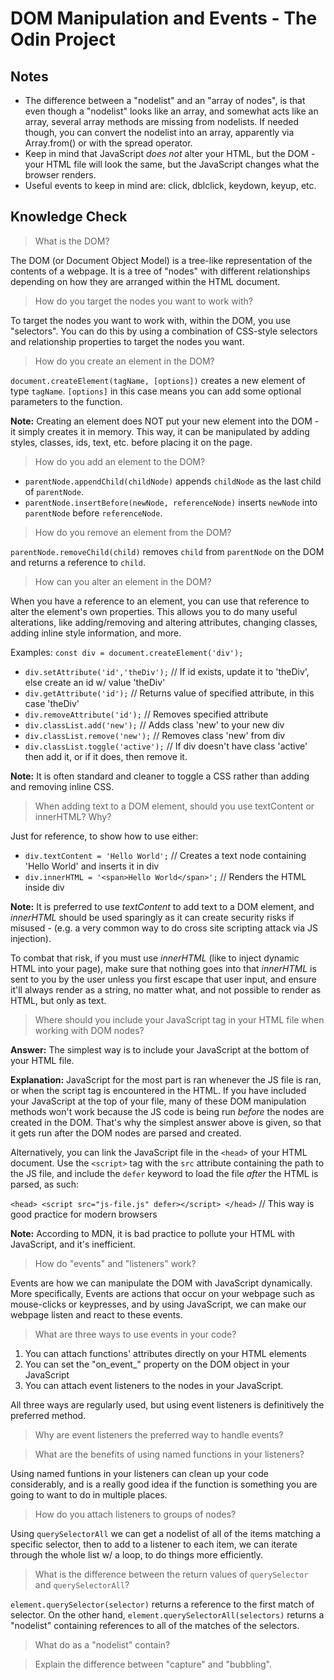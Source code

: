 # DOM Manipulation and Events - The Odin Project

## Notes
- The difference between a "nodelist" and an "array of nodes", is that even though a "nodelist" looks like an array, and somewhat acts like an array, several array methods are missing from nodelists. If needed though, you can convert the nodelist into an array, apparently via Array.from() or with the spread operator.
- Keep in mind that JavaScript *does not* alter your HTML, but the DOM - your HTML file will look the same, but the JavaScript changes what the browser renders.
- Useful events to keep in mind are: click, dblclick, keydown, keyup, etc.

## Knowledge Check
> What is the DOM?

The DOM (or Document Object Model) is a tree-like representation of the contents of a webpage. It is a tree of "nodes" with different relationships depending on how they are arranged within the HTML document.

> How do you target the nodes you want to work with?

To target the nodes you want to work with, within the DOM, you use "selectors". You can do this by using a combination of CSS-style selectors and relationship properties to target the nodes you want.

> How do you create an element in the DOM?

`document.createElement(tagName, [options])` creates a new element of type `tagName`. `[options]` in this case means you can add some optional parameters to the function.

**Note:** Creating an element does NOT put your new element into the DOM - it simply creates it in memory. This way, it can be manipulated by adding styles, classes, ids, text, etc. before placing it on the page.

> How do you add an element to the DOM?

- `parentNode.appendChild(childNode)` appends `childNode` as the last child of `parentNode`.
- `parentNode.insertBefore(newNode, referenceNode)` inserts `newNode` into `parentNode` before `referenceNode`.

> How do you remove an element from the DOM?

`parentNode.removeChild(child)` removes `child` from `parentNode` on the DOM and returns a reference to `child`.

> How can you alter an element in the DOM?

When you have a reference to an element, you can use that reference to alter the element's own properties. This allows you to do many useful alterations, like adding/removing and altering attributes, changing classes, adding inline style information, and more.

Examples:
`const div = document.createElement('div');`
- `div.setAttribute('id','theDiv');` // If id exists, update it to 'theDiv', else create an id w/ value 'theDiv'
- `div.getAttribute('id');` // Returns value of specified attribute, in this case 'theDiv'
- `div.removeAttribute('id');` // Removes specified attribute
- `div.classList.add('new');` // Adds class 'new' to your new div
- `div.classList.remove('new');` // Removes class 'new' from div
- `div.classList.toggle('active');` // If div doesn't have class 'active' then add it, or if it does, then remove it.

**Note:** It is often standard and cleaner to toggle a CSS rather than adding and removing inline CSS.

> When adding text to a DOM element, should you use textContent or innerHTML? Why?

Just for reference, to show how to use either:
- `div.textContent = 'Hello World';` // Creates a text node containing 'Hello World' and inserts it in div
- `div.innerHTML = '<span>Hello World</span>';` // Renders the HTML inside div

**Note:** It is preferred to use *textContent* to add text to a DOM element, and *innerHTML* should be used sparingly as it can create security risks if misused - (e.g. a very common way to do cross site scripting attack via JS injection).

To combat that risk, if you must use *innerHTML* (like to inject dynamic HTML into your page), make sure that nothing goes into that *innerHTML* is sent to you by the user unless you first escape that user input, and ensure it'll always render as a string, no matter what, and not possible to render as HTML, but only as text.

> Where should you include your JavaScript tag in your HTML file when working with DOM nodes?

**Answer:** The simplest way is to include your JavaScript at the bottom of your HTML file.

**Explanation:** JavaScript for the most part is ran whenever the JS file is ran, or when the script tag is encountered in the HTML. If you have included your JavaScript at the top of your file, many of these DOM manipulation methods won't work because the JS code is being run *before* the nodes are created in the DOM. That's why the simplest answer above is given, so that it gets run after the DOM nodes are parsed and created.

Alternatively, you can link the JavaScript file in the `<head>` of your HTML document. Use the `<script>` tag with the `src` attribute containing the path to the JS file, and include the `defer` keyword to load the file *after* the HTML is parsed, as such:

`<head> <script src="js-file.js" defer></script> </head>` // This way is good practice for modern browsers

**Note:** According to MDN, it is bad practice to pollute your HTML with JavaScript, and it's inefficient.

> How do "events" and "listeners" work?

Events are how we can manipulate the DOM with JavaScript dynamically. More specifically, Events are actions that occur on your webpage such as mouse-clicks or keypresses, and by using JavaScript, we can make our webpage listen and react to these events.

> What are three ways to use events in your code?

1. You can attach functions' attributes directly on your HTML elements
2. You can set the "on_event_" property on the DOM object in your JavaScript
3. You can attach event listeners to the nodes in your JavaScript.

All three ways are regularly used, but using event listeners is definitively the preferred method.

> Why are event listeners the preferred way to handle events?

> What are the benefits of using named functions in your listeners?

Using named funtions in your listeners can clean up your code considerably, and is a really good idea if the function is something you are going to want to do in multiple places.

> How do you attach listeners to groups of nodes?

Using `querySelectorAll` we can get a nodelist of all of the items matching a specific selector, then to add to a listener to each item, we can iterate through the whole list w/ a loop, to do things more efficiently.

> What is the difference between the return values of `querySelector` and `querySelectorAll`?

`element.querySelector(selector)` returns a reference to the first match of selector. On the other hand, `element.querySelectorAll(selectors)` returns a "nodelist" containing references to all of the matches of the selectors.

> What do as a "nodelist" contain?

> Explain the difference between "capture" and "bubbling".